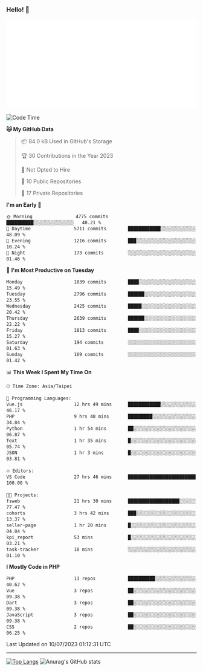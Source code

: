 ### Hello! 👋

![Metrics](/metrics.classic.svg)

<!--START_SECTION:waka-->
![Code Time](http://img.shields.io/badge/Code%20Time-395%20hrs%2010%20mins-blue)

**🐱 My GitHub Data** 

> 📦 84.0 kB Used in GitHub's Storage 
 > 
> 🏆 30 Contributions in the Year 2023
 > 
> 🚫 Not Opted to Hire
 > 
> 📜 10 Public Repositories 
 > 
> 🔑 17 Private Repositories 
 > 
**I'm an Early 🐤** 

```text
🌞 Morning                4775 commits        ██████████░░░░░░░░░░░░░░░   40.21 % 
🌆 Daytime                5711 commits        ████████████░░░░░░░░░░░░░   48.09 % 
🌃 Evening                1216 commits        ███░░░░░░░░░░░░░░░░░░░░░░   10.24 % 
🌙 Night                  173 commits         ░░░░░░░░░░░░░░░░░░░░░░░░░   01.46 % 
```
📅 **I'm Most Productive on Tuesday** 

```text
Monday                   1839 commits        ████░░░░░░░░░░░░░░░░░░░░░   15.49 % 
Tuesday                  2796 commits        ██████░░░░░░░░░░░░░░░░░░░   23.55 % 
Wednesday                2425 commits        █████░░░░░░░░░░░░░░░░░░░░   20.42 % 
Thursday                 2639 commits        ██████░░░░░░░░░░░░░░░░░░░   22.22 % 
Friday                   1813 commits        ████░░░░░░░░░░░░░░░░░░░░░   15.27 % 
Saturday                 194 commits         ░░░░░░░░░░░░░░░░░░░░░░░░░   01.63 % 
Sunday                   169 commits         ░░░░░░░░░░░░░░░░░░░░░░░░░   01.42 % 
```


📊 **This Week I Spent My Time On** 

```text
🕑︎ Time Zone: Asia/Taipei

💬 Programming Languages: 
Vue.js                   12 hrs 49 mins      ████████████░░░░░░░░░░░░░   46.17 % 
PHP                      9 hrs 40 mins       █████████░░░░░░░░░░░░░░░░   34.84 % 
Python                   1 hr 54 mins        ██░░░░░░░░░░░░░░░░░░░░░░░   06.87 % 
Text                     1 hr 35 mins        █░░░░░░░░░░░░░░░░░░░░░░░░   05.74 % 
JSON                     1 hr 3 mins         █░░░░░░░░░░░░░░░░░░░░░░░░   03.81 % 

🔥 Editors: 
VS Code                  27 hrs 46 mins      █████████████████████████   100.00 % 

🐱‍💻 Projects: 
fsweb                    21 hrs 30 mins      ███████████████████░░░░░░   77.47 % 
cohorts                  3 hrs 42 mins       ███░░░░░░░░░░░░░░░░░░░░░░   13.37 % 
seller-page              1 hr 20 mins        █░░░░░░░░░░░░░░░░░░░░░░░░   04.84 % 
kpi_report               53 mins             █░░░░░░░░░░░░░░░░░░░░░░░░   03.21 % 
task-tracker             18 mins             ░░░░░░░░░░░░░░░░░░░░░░░░░   01.10 % 
```

**I Mostly Code in PHP** 

```text
PHP                      13 repos            ██████████░░░░░░░░░░░░░░░   40.62 % 
Vue                      3 repos             ██░░░░░░░░░░░░░░░░░░░░░░░   09.38 % 
Dart                     3 repos             ██░░░░░░░░░░░░░░░░░░░░░░░   09.38 % 
JavaScript               3 repos             ██░░░░░░░░░░░░░░░░░░░░░░░   09.38 % 
CSS                      2 repos             ██░░░░░░░░░░░░░░░░░░░░░░░   06.25 % 
```




 Last Updated on 10/07/2023 01:12:31 UTC
<!--END_SECTION:waka-->

<hr>

<span style="display:inline-block">[![Top Langs](https://github-readme-stats.vercel.app/api/top-langs/?username=maureendadap&layout=compact&theme=transparent)](https://github.com/anuraghazra/github-readme-stats)</span>
<span style="display:inline-block">![Anurag's GitHub stats](https://github-readme-stats.vercel.app/api?username=maureendadap&show_icons=true&theme=transparent&count_private=true)</span>

<!--
**MaureenDadap/maureendadap** is a ✨ _special_ ✨ repository because its `README.md` (this file) appears on your GitHub profile.

Here are some ideas to get you started:

- 🔭 I’m currently working on ...
- 🌱 I’m currently learning ...
- 👯 I’m looking to collaborate on ...
- 🤔 I’m looking for help with ...
- 💬 Ask me about ...
- 📫 How to reach me: ...
- 😄 Pronouns: ...
- ⚡ Fun fact: ...
-->
